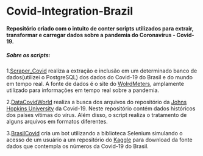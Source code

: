 # Covid-Integration-Brazil
#### Repositório criado com o intuito de conter scripts utilizados para extrair, transformar e carregar dados sobre a pandemia do Coronavírus - Covid-19.
##### Sobre os scripts:

1.[Scraper_Covid](https://github.com/levisouuza/Covid-Integration/blob/master/Scraper_Covid/main.py) realiza a extração e inclusão em um determinado banco de dados(utilizei o PostgreSQL) dos dados do Covid-19 do Brasil e do mundo em tempo real. A fonte de dados é o site do [WolrdMeters](https://www.worldometers.info/coronavirus/), amplamente utilizado para informações em tempo real sobre a pandemia.

2.[DataCovidWorld](https://github.com/levisouuza/Covid-Integration/blob/master/DataCovidWorld/covid_world.py) realiza a busca dos arquivos do repositório da [Johns Hopkins University](https://github.com/CSSEGISandData/COVID-19) da Covid-19. Neste repositório contém dados históricos dos países vítimas do vírus. Além disso, o script realiza o tratamento de alguns arquivos em formatos diferentes. 

3.[BrasilCovid](https://github.com/levisouuza/Covid-Integration/blob/master/BrasilCovid/main.py) cria um bot utilizando a biblioteca Selenium simulando o acesso de um usuário a um repositório do [Kaggle](https://www.kaggle.com/unanimad/corona-virus-brazil) para download da fonte dados que contempla os números da Covid-19 do Brasil.
